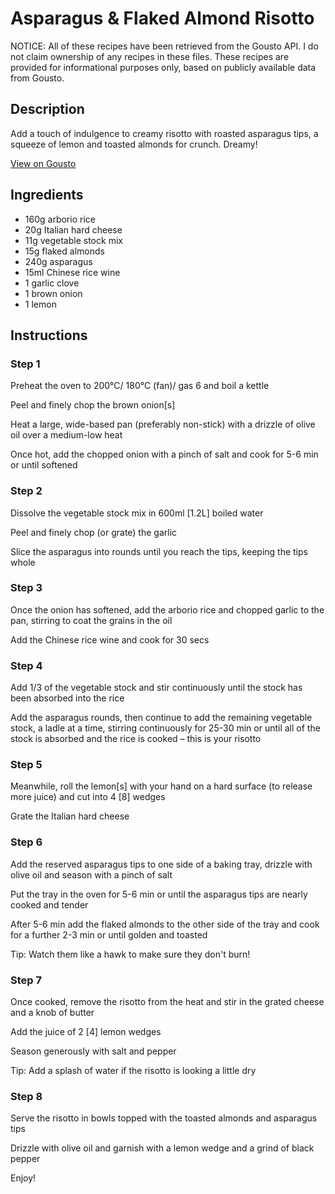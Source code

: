 # Asparagus & Flaked Almond Risotto

NOTICE: All of these recipes have been retrieved from the Gousto API. I do not claim ownership of any recipes in these files. These recipes are provided for informational purposes only, based on publicly available data from Gousto.

## Description

Add a touch of indulgence to creamy risotto with roasted asparagus tips, a squeeze of lemon and toasted almonds for crunch. Dreamy!

[View on Gousto](https://www.gousto.co.uk/recipes/cookbook/asparagus-flaked-almond-risotto)

## Ingredients

- 160g arborio rice
- 20g Italian hard cheese
- 11g vegetable stock mix
- 15g flaked almonds
- 240g asparagus
- 15ml Chinese rice wine
- 1 garlic clove
- 1 brown onion
- 1 lemon

## Instructions


### Step 1

Preheat the oven to 200°C/ 180°C (fan)/ gas 6 and boil a kettle

Peel and finely chop the brown onion<span class="text-danger">[s]</span>

Heat a large, wide-based pan (preferably non-stick) with a drizzle of olive oil over a medium-low heat

Once hot, add the chopped onion with a pinch of salt and cook for 5-6 min or until softened


### Step 2

Dissolve the vegetable stock mix in 600ml <span class="text-danger">[1.2L] </span>boiled water

Peel and finely chop (or grate) the garlic

Slice the asparagus into rounds until you reach the tips, keeping the tips whole


### Step 3

Once the onion has softened, add the arborio rice and chopped garlic to the pan, stirring to coat the grains in the oil

Add the Chinese rice wine and cook for 30 secs


### Step 4

Add 1/3 of the vegetable stock and stir continuously until the stock has been absorbed into the rice

Add the asparagus rounds, then continue to add the remaining vegetable stock, a ladle at a time, stirring continuously for 25-30 min or until all of the stock is absorbed and the rice is cooked – this is your risotto


### Step 5

Meanwhile, roll the lemon<span class="text-danger">[s]</span> with your hand on a hard surface (to release more juice) and cut into 4 <span class="text-danger">[8]</span> wedges

Grate the Italian hard cheese


### Step 6

Add the reserved asparagus tips to one side of a baking tray, drizzle with olive oil and season with a pinch of salt

Put the tray in the oven for 5-6 min or until the asparagus tips are nearly cooked and tender

After 5-6 min add the flaked almonds to the other side of the tray and cook for a further 2-3 min or until golden and toasted

Tip: Watch them like a hawk to make sure they don't burn!


### Step 7

Once cooked, remove the risotto from the heat and stir in the grated cheese and a knob of butter

Add the juice of 2<span class="text-danger"> [4]</span> lemon wedges

Season generously with salt and pepper

Tip: Add a splash of water if the risotto is looking a little dry

### Step 8

Serve the risotto in bowls topped with the toasted almonds and asparagus tips

Drizzle with olive oil and garnish with a lemon wedge and a grind of black pepper

Enjoy!

